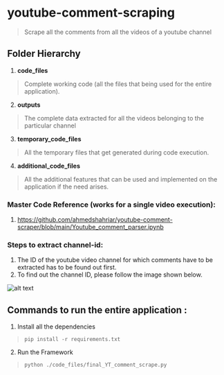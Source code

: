 # youtube-comment-scraping
> Scrape all the comments from all the videos of a youtube channel

## Folder Hierarchy
1. **code_files** 
> Complete working code (all the files that being used for the entire application).
2. **outputs**
> The complete data extracted for all the videos belonging to the particular channel
3. **temporary_code_files**
> All the temporary files that get generated during code execution.
4. **additional_code_files**
> All the additional features that can be used and implemented on the application if the need arises.

### Master Code Reference (works for a single video execution):
1. https://github.com/ahmedshahriar/youtube-comment-scraper/blob/main/Youtube_comment_parser.ipynb

### Steps to extract channel-id:
1. The ID of the youtube video channel for which comments have to be extracted has to be found out first.
2. To find out the channel ID, please follow the image shown below.

![alt text](http://url/to/img.png)

## Commands to run the entire application : 
1. Install all the dependencies
> ```pip install -r requirements.txt```
2. Run the Framework
> ```python ./code_files/final_YT_comment_scrape.py```

